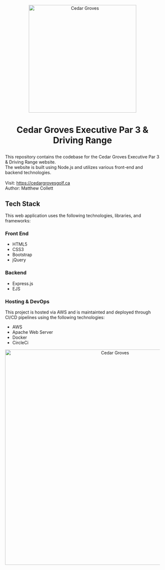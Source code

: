 <p align="center"><img width="350" alt="Cedar Groves" src="https://user-images.githubusercontent.com/97645707/234726576-35f0823c-a3c5-47a4-9918-b67d4baa5c6e.png"></p>

# <p align="center">Cedar Groves Executive Par 3 &amp; Driving Range</p>
This repository contains the codebase for the Cedar Groves Executive Par 3 & Driving Range website.<br>The website is built using Node.js and utilizes various front-end and backend technologies. 
<br><br>
Visit: https://cedargrovesgolf.ca
<br>
Author: Matthew Collett

## Tech Stack
This web application uses the following technologies, libraries, and frameworks:
### Front End
- HTML5
- CSS3
- Bootstrap
- jQuery

### Backend
- Express.js
- EJS

### Hosting & DevOps
This project is hosted via AWS and is maintainted and deployed through CI/CD pipelines using the following technologies:
- AWS
- Apache Web Server
- Docker
- CircleCi

<p align="center"><img width="700" alt="Cedar Groves" src="https://user-images.githubusercontent.com/97645707/234727318-fe49860e-1282-4ec7-ad45-1fb561f915c6.jpg"></p>
